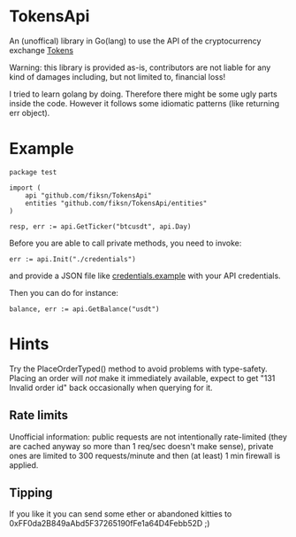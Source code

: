 # TokensApi
An (unoffical) library in Go(lang) to use the API of the cryptocurrency exchange [Tokens](https://www.tokens.net)

Warning: this library is provided as-is, contributors are not liable for any kind of damages including, but not limited to, financial loss!

I tried to learn golang by doing. Therefore there might be some ugly parts inside the code. However it follows some idiomatic patterns (like returning err object).

# Example

```
package test

import (
    api "github.com/fiksn/TokensApi"
    entities "github.com/fiksn/TokensApi/entities"
)

resp, err := api.GetTicker("btcusdt", api.Day)
```

Before you are able to call private methods, you need to invoke:
```
err := api.Init("./credentials")
```
and provide a JSON file like [credentials.example](./credentials.example) with your API credentials.

Then you can do for instance:

```
balance, err := api.GetBalance("usdt")
```

# Hints

Try the PlaceOrderTyped() method to avoid problems with type-safety. Placing an order will _not_ make it immediately available, expect to get "131 Invalid order id" back occasionally when querying for it.

## Rate limits

Unofficial information: public requests are not intentionally rate-limited (they are cached anyway so more than 1 req/sec doesn't make sense), private ones are limited to 300 requests/minute and then (at least) 1 min firewall is applied.

## Tipping

If you like it you can send some ether or abandoned kitties to 0xFF0da2B849aAbd5F37265190fFe1a64D4Febb52D ;)
